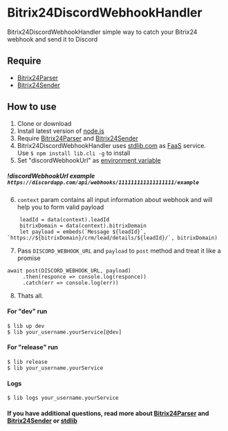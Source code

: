 # Bitrix24DiscordWebhookHandler
Bitrix24DiscordWebhookHandler simple way to catch your Bitrix24 webhook and send it to Discord

## Require 
* [Bitrix24Parser](https://github.com/BobrovAndrey/Bitrix24Parser)  
* [Bitrix24Sender](https://github.com/BobrovAndrey/Bitrix24Sender)


## How to use
1. Clone or download  
2. Install latest version of [node.js](https://nodejs.org/en/)  
3. Require [Bitrix24Parser](https://github.com/BobrovAndrey/Bitrix24Parser) and [Bitrix24Sender](https://github.com/BobrovAndrey/Bitrix24Sender)
4. Bitrix24DiscordWebhookHandler uses [stdlib.com](https://stdlib.com/) as [FaaS](https://en.wikipedia.org/wiki/Function_as_a_service) service.  
 Use ```$ npm install lib.cli -g``` to install 
5. Set "discordWebhookUrl" as [environment variable](https://en.wikipedia.org/wiki/Environment_variable)    
##### !discordWebhookUrl example ```https://discordapp.com/api/webhooks/111111111111111111/example ```   
6. ```context``` param contains all input information about webhook and will help you to form valid payload  
```
    leadId = data(context).leadId
    bitrixDomain = data(context).bitrixDomain
    let payload = embeds(`Message ${leadId}`, `https://${bitrixDomain}/crm/lead/details/${leadId}/`, bitrixDomain)
```  
7. Pass ```DISCORD_WEBHOOK_URL``` and ```payload``` to ```post``` method and treat it like a promise  
```
await post(DISCORD_WEBHOOK_URL, payload)
     .then(responce => console.log(responce))
     .catch(err => console.log(err)) 
```   
8. Thats all. 
#### For "dev" run
```
$ lib up dev
$ lib your_username.yourService[@dev]
```
#### For "release" run
```
$ lib release
$ lib your_username.yourService
```
#### Logs
```
$ lib logs your_username.yourService
```
 #### If you have additional questions, read more about [Bitrix24Parser](https://github.com/BobrovAndrey/Bitrix24Parser) and [Bitrix24Sender](https://github.com/BobrovAndrey/Bitrix24Sender) or [stdlib](https://docs.stdlib.com/main/#/introduction) 
